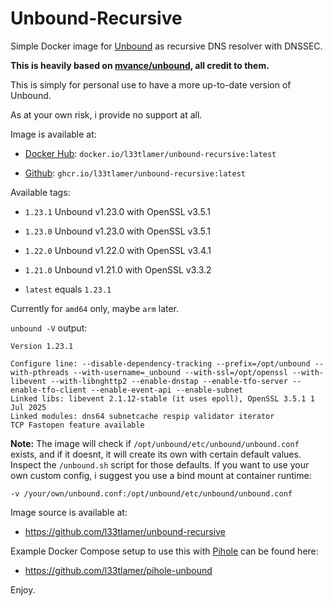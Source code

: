 # Unbound-Recursive

Simple Docker image for [Unbound](https://nlnetlabs.nl/projects/unbound/about/) as recursive DNS resolver with DNSSEC.

**This is heavily based on [mvance/unbound](https://hub.docker.com/r/mvance/unbound), all credit to them.**

This is simply for personal use to have a more up-to-date version of Unbound.

As at your own risk, i provide no support at all.

Image is available at:

* [Docker Hub](https://hub.docker.com/r/l33tlamer/unbound-recursive): `docker.io/l33tlamer/unbound-recursive:latest`

* [Github](https://github.com/l33tlamer/unbound-recursive/pkgs/container/unbound-recursive): `ghcr.io/l33tlamer/unbound-recursive:latest`

Available tags:

* `1.23.1` Unbound v1.23.0 with OpenSSL v3.5.1

* `1.23.0` Unbound v1.23.0 with OpenSSL v3.5.1

* `1.22.0` Unbound v1.22.0 with OpenSSL v3.4.1

* `1.21.0` Unbound v1.21.0 with OpenSSL v3.3.2

* `latest` equals `1.23.1`

Currently for `amd64` only, maybe `arm` later.

`unbound -V` output:
```
Version 1.23.1

Configure line: --disable-dependency-tracking --prefix=/opt/unbound --with-pthreads --with-username=_unbound --with-ssl=/opt/openssl --with-libevent --with-libnghttp2 --enable-dnstap --enable-tfo-server --enable-tfo-client --enable-event-api --enable-subnet
Linked libs: libevent 2.1.12-stable (it uses epoll), OpenSSL 3.5.1 1 Jul 2025
Linked modules: dns64 subnetcache respip validator iterator
TCP Fastopen feature available
````

**Note:** The image will check if `/opt/unbound/etc/unbound/unbound.conf` exists, and if it doesnt, it will
create its own with certain default values. Inspect the `/unbound.sh` script for those defaults.
If you want to use your own custom config, i suggest you use a bind mount at container runtime:

`-v /your/own/unbound.conf:/opt/unbound/etc/unbound/unbound.conf`

Image source is available at:

* https://github.com/l33tlamer/unbound-recursive

Example Docker Compose setup to use this with [Pihole](https://pi-hole.net) can be found here:

* https://github.com/l33tlamer/pihole-unbound

Enjoy.
